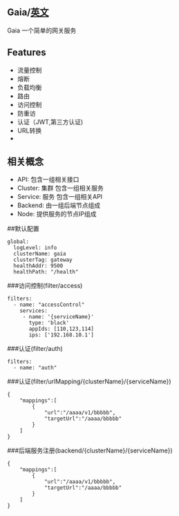 

Gaia/[英文](README.md)
-------
Gaia 一个简单的网关服务

## Features
* 流量控制
* 熔断
* 负载均衡
* 路由
* 访问控制
* 防重访
* 认证（JWT,第三方认证)
* URL转换
* 


## 相关概念 
* API: 包含一组相关接口
* Cluster: 集群 包含一组相关服务
* Service: 服务 包含一组相关API
* Backend: 由一组后端节点组成
* Node: 提供服务的节点IP组成


##默认配置

```
global:
  logLevel: info
  clusterName: gaia
  clusterTag: gateway
  healthAddr: 9500
  healthPath: "/health"
```

###访问控制(filter/access)

```
filters:
  - name: "accessControl"
    services:
     - name: '{serviceName}'
       type: 'black'
       appIds: [110,123,114]
       ips: ['192.168.10.1']
```






###认证(filter/auth)

```
filters:
  - name: "auth"
```

###认证(filter/urlMapping/{clusterName}/{serviceName})

```
{
    "mappings":[
        {
            "url":"/aaaa/v1/bbbbb",
            "targetUrl":"/aaaa/bbbbb"
        }
    ]
}
```

###后端服务注册(backend/{clusterName}/{serviceName})

```
{
    "mappings":[
        {
            "url":"/aaaa/v1/bbbbb",
            "targetUrl":"/aaaa/bbbbb"
        }
    ]
}
```
